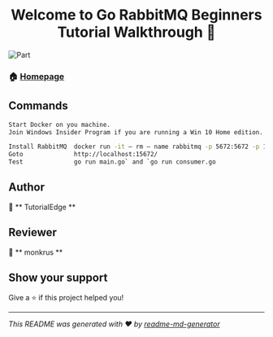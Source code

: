 <h1 align="center">Welcome to Go RabbitMQ  Beginners Tutorial Walkthrough 👋</h1>

<p>

  <img alt="Part" src="https://img.shields.io/badge/version-01-blue.svg?cacheSeconds=2592000" />

</p>

### 🏠 [Homepage](https://www.youtube.com/watch?v=pAXp6o-zWS4)

## Commands

```sh
Start Docker on you machine.
Join Windows Insider Program if you are running a Win 10 Home edition.

Install RabbitMQ  docker run -it — rm — name rabbitmq -p 5672:5672 -p 15672:15672 rabbitmq:3-management
Goto              http://localhost:15672/
Test              go run main.go` and `go run consumer.go

```

## Author
👤 ** TutorialEdge **


## Reviewer
👤 ** monkrus **

## Show your support

Give a ⭐️ if this project helped you!
***
_This README was generated with ❤️ by [readme-md-generator](https://github.com/kefranabg/readme-md-generator)_
